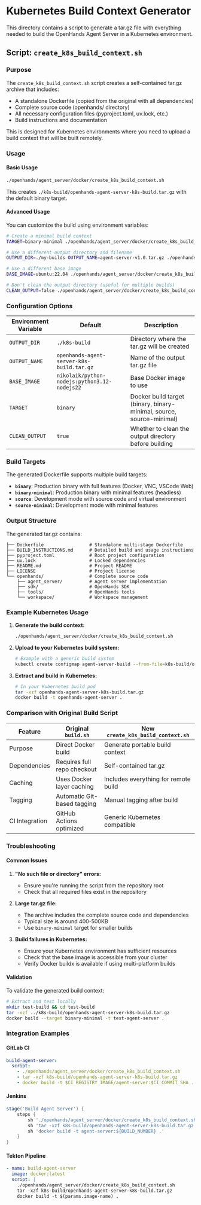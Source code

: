 # Kubernetes Build Context Generator

This directory contains a script to generate a tar.gz file with everything needed to build the OpenHands Agent Server in a Kubernetes environment.

## Script: `create_k8s_build_context.sh`

### Purpose

The `create_k8s_build_context.sh` script creates a self-contained tar.gz archive that includes:
- A standalone Dockerfile (copied from the original with all dependencies)
- Complete source code (openhands/ directory)
- All necessary configuration files (pyproject.toml, uv.lock, etc.)
- Build instructions and documentation

This is designed for Kubernetes environments where you need to upload a build context that will be built remotely.

### Usage

#### Basic Usage
```bash
./openhands/agent_server/docker/create_k8s_build_context.sh
```

This creates `./k8s-build/openhands-agent-server-k8s-build.tar.gz` with the default binary target.

#### Advanced Usage

You can customize the build using environment variables:

```bash
# Create a minimal build context
TARGET=binary-minimal ./openhands/agent_server/docker/create_k8s_build_context.sh

# Use a different output directory and filename
OUTPUT_DIR=./my-builds OUTPUT_NAME=agent-server-v1.0.tar.gz ./openhands/agent_server/docker/create_k8s_build_context.sh

# Use a different base image
BASE_IMAGE=ubuntu:22.04 ./openhands/agent_server/docker/create_k8s_build_context.sh

# Don't clean the output directory (useful for multiple builds)
CLEAN_OUTPUT=false ./openhands/agent_server/docker/create_k8s_build_context.sh
```

### Configuration Options

| Environment Variable | Default | Description |
|---------------------|---------|-------------|
| `OUTPUT_DIR` | `./k8s-build` | Directory where the tar.gz will be created |
| `OUTPUT_NAME` | `openhands-agent-server-k8s-build.tar.gz` | Name of the output tar.gz file |
| `BASE_IMAGE` | `nikolaik/python-nodejs:python3.12-nodejs22` | Base Docker image to use |
| `TARGET` | `binary` | Docker build target (binary, binary-minimal, source, source-minimal) |
| `CLEAN_OUTPUT` | `true` | Whether to clean the output directory before building |

### Build Targets

The generated Dockerfile supports multiple build targets:

- **`binary`**: Production binary with full features (Docker, VNC, VSCode Web)
- **`binary-minimal`**: Production binary with minimal features (headless)
- **`source`**: Development mode with source code and virtual environment
- **`source-minimal`**: Development mode with minimal features

### Output Structure

The generated tar.gz contains:

```
├── Dockerfile                 # Standalone multi-stage Dockerfile
├── BUILD_INSTRUCTIONS.md      # Detailed build and usage instructions
├── pyproject.toml             # Root project configuration
├── uv.lock                    # Locked dependencies
├── README.md                  # Project README
├── LICENSE                    # Project license
└── openhands/                 # Complete source code
    ├── agent_server/          # Agent server implementation
    ├── sdk/                   # OpenHands SDK
    ├── tools/                 # OpenHands tools
    └── workspace/             # Workspace management
```

### Example Kubernetes Usage

1. **Generate the build context:**
   ```bash
   ./openhands/agent_server/docker/create_k8s_build_context.sh
   ```

2. **Upload to your Kubernetes build system:**
   ```bash
   # Example with a generic build system
   kubectl create configmap agent-server-build --from-file=k8s-build/openhands-agent-server-k8s-build.tar.gz
   ```

3. **Extract and build in Kubernetes:**
   ```bash
   # In your Kubernetes build pod
   tar -xzf openhands-agent-server-k8s-build.tar.gz
   docker build -t openhands-agent-server .
   ```

### Comparison with Original Build Script

| Feature | Original `build.sh` | New `create_k8s_build_context.sh` |
|---------|--------------------|------------------------------------|
| Purpose | Direct Docker build | Generate portable build context |
| Dependencies | Requires full repo checkout | Self-contained tar.gz |
| Caching | Uses Docker layer caching | Includes everything for remote build |
| Tagging | Automatic Git-based tagging | Manual tagging after build |
| CI Integration | GitHub Actions optimized | Generic Kubernetes compatible |

### Troubleshooting

#### Common Issues

1. **"No such file or directory" errors:**
   - Ensure you're running the script from the repository root
   - Check that all required files exist in the repository

2. **Large tar.gz file:**
   - The archive includes the complete source code and dependencies
   - Typical size is around 400-500KB
   - Use `binary-minimal` target for smaller builds

3. **Build failures in Kubernetes:**
   - Ensure your Kubernetes environment has sufficient resources
   - Check that the base image is accessible from your cluster
   - Verify Docker buildx is available if using multi-platform builds

#### Validation

To validate the generated build context:

```bash
# Extract and test locally
mkdir test-build && cd test-build
tar -xzf ../k8s-build/openhands-agent-server-k8s-build.tar.gz
docker build --target binary-minimal -t test-agent-server .
```

### Integration Examples

#### GitLab CI
```yaml
build-agent-server:
  script:
    - ./openhands/agent_server/docker/create_k8s_build_context.sh
    - tar -xzf k8s-build/openhands-agent-server-k8s-build.tar.gz
    - docker build -t $CI_REGISTRY_IMAGE/agent-server:$CI_COMMIT_SHA .
```

#### Jenkins
```groovy
stage('Build Agent Server') {
    steps {
        sh './openhands/agent_server/docker/create_k8s_build_context.sh'
        sh 'tar -xzf k8s-build/openhands-agent-server-k8s-build.tar.gz'
        sh 'docker build -t agent-server:${BUILD_NUMBER} .'
    }
}
```

#### Tekton Pipeline
```yaml
- name: build-agent-server
  image: docker:latest
  script: |
    ./openhands/agent_server/docker/create_k8s_build_context.sh
    tar -xzf k8s-build/openhands-agent-server-k8s-build.tar.gz
    docker build -t $(params.image-name) .
```